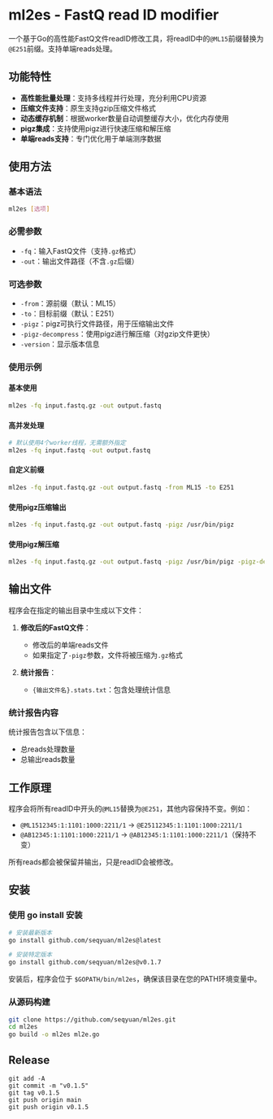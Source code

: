 # ml2es - FastQ read ID modifier

一个基于Go的高性能FastQ文件readID修改工具，将readID中的`@ML15`前缀替换为`@E251`前缀。支持单端reads处理。

## 功能特性

- **高性能批量处理**：支持多线程并行处理，充分利用CPU资源
- **压缩文件支持**：原生支持gzip压缩文件格式
- **动态缓存机制**：根据worker数量自动调整缓存大小，优化内存使用
- **pigz集成**：支持使用pigz进行快速压缩和解压缩
- **单端reads支持**：专门优化用于单端测序数据

## 使用方法

### 基本语法

```bash
ml2es [选项]
```

### 必需参数

- `-fq`：输入FastQ文件（支持`.gz`格式）
- `-out`：输出文件路径（不含`.gz`后缀）

### 可选参数

- `-from`：源前缀（默认：ML15）
- `-to`：目标前缀（默认：E251）
- `-pigz`：pigz可执行文件路径，用于压缩输出文件
- `-pigz-decompress`：使用pigz进行解压缩（对gzip文件更快）
- `-version`：显示版本信息

### 使用示例

#### 基本使用
```bash
ml2es -fq input.fastq.gz -out output.fastq
```

#### 高并发处理
```bash
# 默认使用4个worker线程，无需额外指定
ml2es -fq input.fastq -out output.fastq
```

#### 自定义前缀
```bash
ml2es -fq input.fastq.gz -out output.fastq -from ML15 -to E251
```

#### 使用pigz压缩输出
```bash
ml2es -fq input.fastq.gz -out output.fastq -pigz /usr/bin/pigz
```

#### 使用pigz解压缩
```bash
ml2es -fq input.fastq.gz -out output.fastq -pigz /usr/bin/pigz -pigz-decompress
```

## 输出文件

程序会在指定的输出目录中生成以下文件：

1. **修改后的FastQ文件**：
   - 修改后的单端reads文件
   - 如果指定了`-pigz`参数，文件将被压缩为`.gz`格式

2. **统计报告**：
   - `{输出文件名}.stats.txt`：包含处理统计信息

### 统计报告内容

统计报告包含以下信息：
- 总reads处理数量
- 总输出reads数量

## 工作原理

程序会将所有readID中开头的`@ML15`替换为`@E251`，其他内容保持不变。例如：
- `@ML1512345:1:1101:1000:2211/1` → `@E25112345:1:1101:1000:2211/1`
- `@AB12345:1:1101:1000:2211/1` → `@AB12345:1:1101:1000:2211/1`（保持不变）

所有reads都会被保留并输出，只是readID会被修改。


## 安装

### 使用 go install 安装

```bash
# 安装最新版本
go install github.com/seqyuan/ml2es@latest

# 安装特定版本
go install github.com/seqyuan/ml2es@v0.1.7
```

安装后，程序会位于 `$GOPATH/bin/ml2es`，确保该目录在您的PATH环境变量中。

### 从源码构建

```bash
git clone https://github.com/seqyuan/ml2es.git
cd ml2es
go build -o ml2es ml2e.go
```

## Release

```shell
git add -A
git commit -m "v0.1.5"
git tag v0.1.5
git push origin main
git push origin v0.1.5
```

